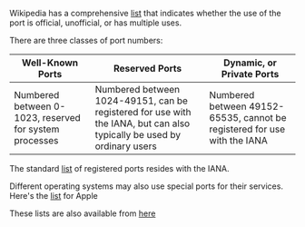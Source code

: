
Wikipedia has a comprehensive [list](https://en.wikipedia.org/wiki/List_of_TCP_and_UDP_port_numbers) that indicates whether the use of the port is official, unofficial, or has multiple uses.

There are three classes of port numbers:

| Well-Known Ports | Reserved Ports | Dynamic, or Private Ports |
| ---- | ---- | ---- |
| Numbered between 0-1023, reserved for system processes | Numbered between 1024-49151, can be registered for use with the IANA, but can also typically be used by ordinary users | Numbered between 49152-65535, cannot be registered for use with the IANA |

The standard [list](https://www.iana.org/assignments/service-names-port-numbers/service-names-port-numbers.txt) of registered ports resides with the IANA.


Different operating systems may also use special ports for their services. Here's the [list](http://support.apple.com/kb/ts1629) for Apple

These lists are also available from [here](https://tcp-udp-ports.com)